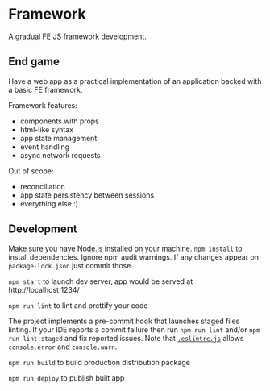 # Framework

A gradual FE JS framework development.

## End game

Have a web app as a practical implementation
of an application backed with a basic FE framework.

Framework features:

- components with props
- html-like syntax
- app state management
- event handling
- async network requests

Out of scope:

- reconciliation
- app state persistency between sessions
- everything else :)

## Development

Make sure you have [Node.js](https://nodejs.org/en/) installed on your machine.
`npm install` to install dependencies.
Ignore npm audit warnings.
If any changes appear on `package-lock.json` just commit those.

`npm start` to launch dev server, app would be served at http://localhost:1234/

`npm run lint` to lint and prettify your code

The project implements a pre-commit hook that launches staged files linting.
If your IDE reports a commit failure then run `npm run lint` and/or `npm run lint:staged`
and fix reported issues. Note that [`.eslintrc.js`](./.eslintrc.js) allows
`console.error` and `console.warn`.

`npm run build` to build production distribution package

`npm run deploy` to publish built app
